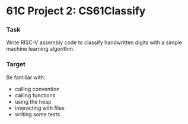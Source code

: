 # 61C Project 2: CS61Classify

### Task
Write RISC-V assembly code to classify handwritten digits with a simple machine learning algorithm.

### Target
Be familiar with:
- calling convention 
- calling functions
- using the heap
- interacting with files
- writing some tests